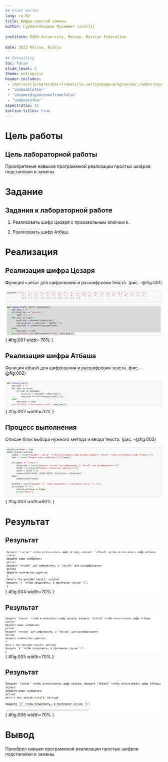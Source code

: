 ```yaml
---
## Front matter
lang: ru-RU
title: Шифры простой замены
author: Гурбангельдиев Мухаммет \inst{1}

institute: RUDN University, Moscow, Russian Federation

date: 2022 Moscow, Russia

## Formatting
toc: false
slide_level: 2
theme: metropolis
header-includes:
 - \metroset{progressbar=frametitle,sectionpage=progressbar,numbering=fraction}
 - '\makeatletter'
 - '\beamer@ignorenonframefalse'
 - '\makeatother'
aspectratio: 43
section-titles: true
---
```


# Цель работы

## Цель лабораторной работы

Приобретение навыков программной реализации простых шифров подстановки и замены.

# Задание

## Задания к лабораторной работе  

1. Реализовать шифр Цезаря с произвольным ключом k.

2. Реализовать шифр Атбаш.


# Реализация

## Реализация шифра Цезаря

Функция caesar для шифрования и расшифровки текста. (рис. -@fig:001)

![Функция для кодирования текста шифром Цезаря ](https://github.com/gurbangeldiev/information-security/blob/master/lab01/picture/first.png?raw=true){ #fig:001 width=70% }

##  Реализация шифра Атбаша

Функция atbash для шифрования и расшифровки текста. (рис. -@fig:002)

![Функция для кодирования текста шифром Атбаша](https://github.com/gurbangeldiev/information-security/blob/master/lab01/picture/second.png?raw=true){ #fig:002 width=70% }

##  Процесс выполнения

Описан блок выбора нужного метода и ввода текста. (рис. -@fig:003)

![Код для выбора метод шифрования и ввода текста](https://github.com/gurbangeldiev/information-security/blob/master/lab01/picture/third.png?raw=true){ #fig:003 width=60% }

# Результат

## Результат

![Получение шифрования и расшифровки текста методом Цезаря ](https://github.com/gurbangeldiev/information-security/blob/master/lab01/picture/4.png?raw=true){ #fig:004 width=70% }

## Результат

![Получение шифрования и расшифровки текста методом Цезаря ](https://github.com/gurbangeldiev/information-security/blob/master/lab01/picture/5.png?raw=true){ #fig:005 width=70% }

## Результат

![Получение шифрования текста методом Атбаша](https://github.com/gurbangeldiev/information-security/blob/master/lab01/picture/6.png?raw=true){ #fig:006 width=70% }

# Вывод

Приобрел навыки программной реализации простых шифров подстановки и замены.
